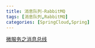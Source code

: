 ```yaml
---
title: 消息队列-RabbitMQ
tags: [消息队列,RabbitMQ]
categories: [SpringCloud,Spring]
---
```


[微服务之消息总线](https://www.jianshu.com/p/bdddca222c63)
